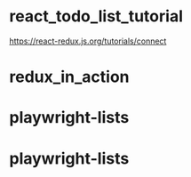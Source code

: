 
# react_todo_list_tutorial

https://react-redux.js.org/tutorials/connect
# redux_in_action
# playwright-lists
# playwright-lists
